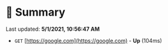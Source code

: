 # 📖 Summary
Last updated: **5/1/2021, 10:56:47 AM**

- `GET` [https://google.com](https://google.com) - **Up** (104ms)
